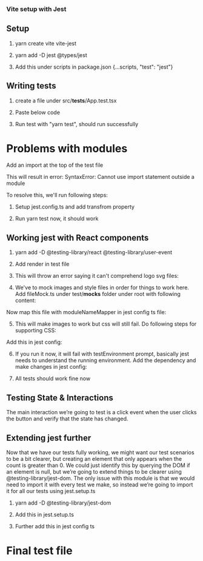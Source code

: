 ### Vite setup with Jest

## Setup

1. yarn create vite vite-jest  

2. yarn add -D jest @types/jest

3. Add this under scripts in package.json {...scripts,  "test": "jest"}


## Writing tests

1. create a file under src/__tests__/App.test.tsx 

2. Paste below code
    <!-- test('Renders main page correctly', () => {
        expect(1).toBe(1)
    }) -->

3. Run test with "yarn test", should run successfully


# Problems with modules

Add an import at the top of the test file
<!-- import App from "../App"; -->

This will result in error: SyntaxError: Cannot use import statement outside a module

To resolve this, we'll run following steps:

1. Setup jest.config.ts and add transfrom property
<!-- export default {
    transform: {
        "^.+\\.tsx?$": "ts-jest"
    }
} -->

2. Run yarn test now, it should work


## Working jest with React components

1. yarn add -D @testing-library/react @testing-library/user-event

2. Add render in test file
<!-- import { render } from '@testing-library/react'; -->
<!-- render(<App />) -->

3. This will throw an error saying it can't comprehend logo svg files:
<!-- SyntaxError: Unexpected token '<'
1 | import { useState } from 'react'
    > 2 | import logo from './logo.svg'
        | ^
      3 | import './App.css'
      4 |
      5 | function App() { -->

4. We've to mock images and style files in order for things to work here. Add fileMock.ts under test/__mocks__ folder under root with following content:
<!-- module.exports = 'test-file-stub'; -->

Now map this file with moduleNameMapper in jest config ts file:
 <!-- moduleNameMapper: {
        "\\.(gif|ttf|eot|svg|png)$": "<rootDir>/test/__mocks__/fileMock.js",
    } -->

5. This will make images to work but css will still fail. Do following steps for supporting CSS:
<!-- yarn add -D identity-obj-proxy; -->

Add this in jest config:
<!-- moduleNameMapper: {
        '\\.(gif|ttf|eot|svg|png)$': '<rootDir>/test/__mocks__/fileMock.js',
       + '\\.(css|less|sass|scss)$': 'identity-obj-proxy',
    } -->

6. If you run it now, it will fail with testEnvironment prompt, basically jest needs to understand the running environment. Add the dependency and make changes in jest config:
<!-- yarn add -D jest-environment-jsdom -->
<!-- testEnvironment: "jsdom" -->

7. All tests should work fine now


## Testing State & Interactions

The main interaction we’re going to test is a click event when the user clicks the button and verify that the state has changed.
<!-- // Imports
import { render ,screen } from '@testing-library/react';
import user from "@testing-library/user-event";

// To Test
import App from "../App";

test('Renders main page correctly', async() => {
    // Arrange
    render(<App />)

    // Act
    const buttonCount = await screen.findByRole('button')

    await user.click(buttonCount);
    await user.click(buttonCount);

    // Assert
    expect(buttonCount.innerHTML).toBe('count is 2')
}) -->


## Extending jest further

Now that we have our tests fully working, we might want our test scenarios to be a bit clearer, but creating an element that only appears when the count is greater than 0. We could just identify this by querying the DOM if an element is null, but we’re going to extend things to be clearer using @testing-library/jest-dom. The only issue with this module is that we would need to import it with every test we make, so instead we’re going to import it for all our tests using jest.setup.ts
1. yarn add -D @testing-library/jest-dom

2. Add this in jest.setup.ts
<!-- import '@testing-library/jest-dom/extend-expect'; -->

3. Further add this in jest config ts
<!-- setupFilesAfterEnv: ['<rootDir>/jest.setup.ts'] -->


# Final test file

<!-- // Imports
import { render ,screen } from '@testing-library/react';
import user from "@testing-library/user-event";

// To Test
import App from "../App";

describe('Test App component', () => {
    test('should not find count content if count is 0', async() => {
        // Arrange
        render(<App />)
    
        // Act
        const buttonCount = await screen.findByRole('button')
        
        await user.click(buttonCount);
        await user.click(buttonCount);
    
        // Assert
        expect(buttonCount.innerHTML).toBe('count is: 2')
    })

    test('should properly set count text on button click', async() => {
        // Arrange
        render(<App />)
    
        // Act
        const codeCount = await screen.queryByText(/The count is now:/);
    
        // Assert
        expect(codeCount).not.toBeInTheDocument();

    })
}) -->

